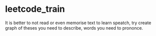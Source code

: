 # leetcode_train

It is better to not read or even memorise text to learn speatch, try create graph of theses you need to describe, words you need to prononce.